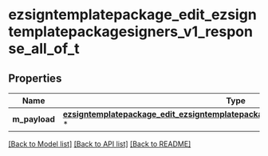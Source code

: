 # ezsigntemplatepackage_edit_ezsigntemplatepackagesigners_v1_response_all_of_t

## Properties
Name | Type | Description | Notes
------------ | ------------- | ------------- | -------------
**m_payload** | [**ezsigntemplatepackage_edit_ezsigntemplatepackagesigners_v1_response_m_payload_t**](ezsigntemplatepackage_edit_ezsigntemplatepackagesigners_v1_response_m_payload.md) \* |  | 

[[Back to Model list]](../README.md#documentation-for-models) [[Back to API list]](../README.md#documentation-for-api-endpoints) [[Back to README]](../README.md)


